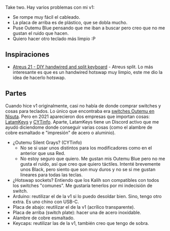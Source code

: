 Take two. Hay varios problemas con mi v1:

-   Se rompe muy fácil el cableado.
-   La placa de arriba es de plástico, que se dobla mucho.
-   Puse Outemu Blue pensando que me iban a buscar pero creo que no me gustan el ruido que hacen.
-   Quiero hacer otro teclado más limpio :P

## Inspiraciones

-   [Atreus 21 - DIY handwired and split keyboard](https://old.reddit.com/r/MechanicalKeyboards/comments/g0lhxs/atreus_21_diy_handwired_and_split_atreus_keyboard/) - Atreus split. Lo más interesante es que es un handwired hotswap muy limpio, este me dio la idea de hacerlo hotswap.

## Partes

Cuando hice v1 originalmente, casi no había de donde comprar switches y cosas para teclados. Lo único que encontraba era [switches Outemu en Nisuta](https://wirepc.com/producto/NSSWO). Pero en 2021 aparecieron dos empresas que importan cosas: [LatamKeys](https://latamkeys.com/) y [CYTinfo](https://www.cytinfo.com.ar/). Aparte, LatamKeys tiene un Discord activo que me ayudó diciendome donde conseguir varias cosas (como el alambre de cobre esmaltado e "impresión" de acero o aluminio).

-   ¿Outemu Silent Grays? (CYTinfo)
    -   No se si usar unos distintos para los modificadores como en el anterior que usa Red.
    -   No estoy seguro que quiero. Me gustan mis Outemu Blue pero no me gusta el ruido, así que creo que quiero táctiles. Intenté brevemente unos Black, pero siento que son muy duros y no se si me gustan lineares para todas las teclas.
-   ¿Hotswap sockets? Entiendo que los Kalih son compatibles con todos los switches "comunes". Me gustaría tenerlos por mi indecisión de switch.
-   Arduino: reutilizar el de la v1 si lo puedo desoldar bien. Sino, tengo otro extra. Es uno chino con USB-C.
-   Placa de abajo: reutilizar el de la v1 (acrílico transparente).
-   Placa de arriba (switch plate): hacer una de acero inoxidable.
-   Alambre de cobre esmaltado.
-   Keycaps: reutilizar las de la v1, también creo que tengo de sobra.
